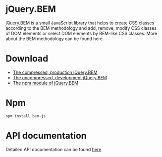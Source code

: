 jQuery.BEM
==========
jQuery.BEM is a small JavaScript library that helps to create CSS classes according to the BEM methodology and add, remove, modify CSS classes of DOM elements or select DOM elements by BEM-like CSS classes. More about the BEM methodology can be found here.

# Download
* [The compressed, production jQuery.BEM](https://github.com/eakoryakin/jquery-bem/blob/master/build/jquery-bem.min.js)
* [The uncompressed, development jQuery.BEM](https://github.com/eakoryakin/jquery-bem/blob/master/build/jquery-bem.js)
* [The npm module of jQuery.BEM](https://www.npmjs.org/package/bem-js)

# Npm
    npm install bem-js

# API documentation
Detailed API documentation can be found [here](https://github.com/eakoryakin/jquery-bem/wiki).
